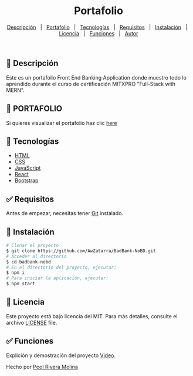 # <h1 align="center">Portafolio</h1>

<p align="center">
  <a href="#dart-descripción">Descripción</a> &#xa0; | &#xa0; 
  <a href="#dart-portafolio">Portafolio</a> &#xa0; | &#xa0;
  <a href="#art-tecnologías">Tecnologías</a> &#xa0; | &#xa0;
  <a href="#white_check_mark-requisitos">Requisitos</a> &#xa0; | &#xa0;
  <a href="#toolbox-instalación">Instalación</a> &#xa0; | &#xa0;
  <a href="#briefcase-licencia">Licencia</a> &#xa0; | &#xa0;
   <a href="#white_check_mark-funciones">Funciones</a> &#xa0; | &#xa0;
  <a href="https://github.com/AwZatarra" target="_blank">Autor</a>
 
</p>

<br>


## :dart: Descripción ##

Este es un portafolio Front End Banking Application donde muestro todo lo aprendido durante el curso de certificación MITXPRO "Full-Stack with MERN".

## :dart: PORTAFOLIO ##

Si quieres visualizar el portafolio haz clic [here](https://pool-riveramolinabankingapplication.netlify.app/)

## :art: Tecnologías ##

- [HTML](https://www.w3schools.com/html/)
- [CSS](https://www.w3schools.com/css/)
- [JavaScript](https://www.w3schools.com/js/)
- [React](https://es.react.dev/)
- [Bootstrap](https://react-bootstrap.netlify.app/)

## :white_check_mark: Requisitos ##

Antes de empezar, necesitas tener [Git](https://git-scm.com) instalado.

## :toolbox: Instalación ##

```bash
# Clonar el proyecto
$ git clone https://github.com/AwZatarra/BadBank-NoBD.git
# Acceder al directorio
$ cd badbank-nobd
# En el directorio del proyecto, ejecutar:
$ npm i
# Para iniciar la aplicación, ejecutar:
$ npm start
```

## :briefcase:	 Licencia ##

Este proyecto está bajo licencia del MIT. Para más detalles, consulte el archivo [LICENSE](LICENSE) file.

## :white_check_mark: Funciones ##

Explición y demostración del proyecto [Video](https://www.loom.com/share/cec62e56a1604ead9be713f6b6ab552f?sid=d9d5fa56-f161-43f2-8a06-226d057aadac).


Hecho por <a href="https://github.com/AwZatarra" target="_blank">Pool Rivera Molina</a>
